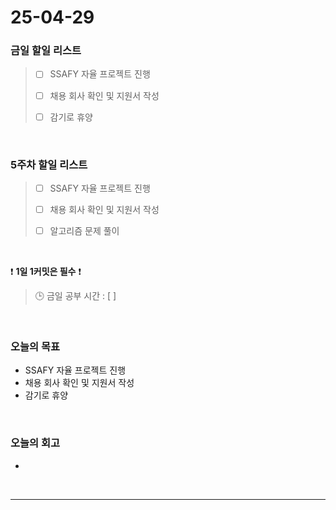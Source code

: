 # 25-04-29

### 금일 할일 리스트
> - [ ] SSAFY 자율 프로젝트 진행
>
> - [ ] 채용 회사 확인 및 지원서 작성
>
> - [ ] 감기로 휴양

<br/>

### 5주차 할일 리스트

> - [ ] SSAFY 자율 프로젝트 진행
>
> - [ ] 채용 회사 확인 및 지원서 작성
>
> - [ ] 알고리즘 문제 풀이

<br/>

❗ **1일 1커밋은 필수** ❗

> 🕒 금일 공부 시간 : [  ]

<br/>

### 오늘의 목표
- SSAFY 자율 프로젝트 진행
- 채용 회사 확인 및 지원서 작성
- 감기로 휴양

<br>

### 오늘의 회고
- 


<br/>

---
